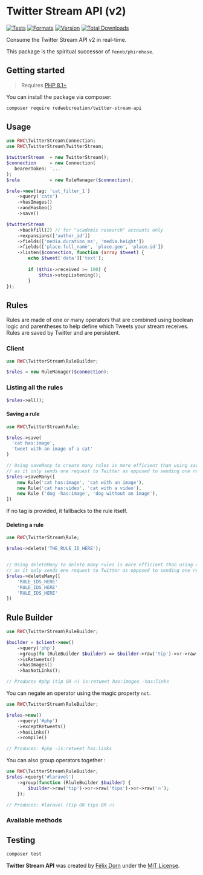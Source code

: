 # Twitter Stream API (v2)

[![Tests](https://github.com/redwebcreation/twitter-stream-api/actions/workflows/tests.yml/badge.svg?branch=master)](https://github.com/redwebcreation/twitter-stream-api/actions/workflows/tests.yml)
[![Formats](https://github.com/redwebcreation/twitter-stream-api/actions/workflows/formats.yml/badge.svg?branch=master)](https://github.com/redwebcreation/twitter-stream-api/actions/workflows/formats.yml)
[![Version](https://poser.pugx.org/redwebcreation/twitter-stream-api/version)](//packagist.org/packages/redwebcreation/twitter-stream-api)
[![Total Downloads](https://poser.pugx.org/redwebcreation/twitter-stream-api/downloads)](//packagist.org/packages/redwebcreation/twitter-stream-api)

Consume the Twitter Stream API v2 in real-time.

This package is the spiritual successor of `fennb/phirehose`.

## Getting started

> Requires [PHP 8.1+](https://www.php.net/releases/)

You can install the package via composer:

```bash
composer require redwebcreation/twitter-stream-api
```

## Usage

```php
use RWC\TwitterStream\Connection;
use RWC\TwitterStream\TwitterStream;

$twitterStream  = new TwitterStream();
$connection     = new Connection(
   bearerToken: '...'
);
$rule           = new RuleManager($connection);

$rule->new(tag: 'cat_filter_1')
    ->query('cats')
    ->hasImages()
    ->andHasGeo()
    ->save()

$twitterStream
    ->backfill(2) // for "academic research" accounts only
    ->expansions(['author_id'])
    ->fields(['media.duration_ms', 'media.height'])
    ->fields(['place.full_name', 'place.geo', 'place.id'])
    ->listen($connection, function (array $tweet) {
        echo $tweet['data']['text'];
        
        if ($this->received >= 100) {
            $this->stopListening();
        }
});
```

## Rules

Rules are made of one or many operators that are combined using boolean logic and parentheses to help define which
Tweets your stream receives. Rules are saved by Twitter and are persistent.

### Client

```php
use RWC\TwitterStream\RuleBuilder;

$rules = new RuleManager($connection);
```

### Listing all the rules

```php
$rules->all();
```

#### Saving a rule

```php
use RWC\TwitterStream\Rule;

$rules->save(
  'cat has:image',
  'tweet with an image of a cat'
)

// Using saveMany to create many rules is more efficient than using save
// as it only sends one request to Twitter as opposed to sending one request per rule.
$rules->saveMany([
    new Rule('cat has:image', 'cat with an image'),
    new Rule('cat has:video', 'cat with a video'),
    new Rule ('dog -has:image', 'dog without an image'),
])
```

If no tag is provided, it fallbacks to the rule itself.

#### Deleting a rule

```php
use RWC\TwitterStream\Rule;

$rules->delete('THE_RULE_ID_HERE');


// Using deleteMany to delete many rules is more efficient than using delete
// as it only sends one request to Twitter as opposed to sending one request per rule.
$rules->deleteMany([
    'RULE_IDS_HERE'
    'RULE_IDS_HERE'
    'RULE_IDS_HERE'
])
```

## Rule Builder

```php
use RWC\TwitterStream\RuleBuilder;

$builder = $client->new()
    ->query('php')
    ->group(fn (RuleBuilder $builder) => $builder->raw('tip')->or->raw('🔥'))
    ->isRetweets()
    ->hasImages()
    ->hasNotLinks();

// Produces #php (tip OR 🔥) is:retweet has:images -has:links
```

You can negate an operator using the magic property `not`.

```php
use RWC\TwitterStream\RuleBuilder;

$rules->new()
    ->query('#php')
    ->exceptRetweets() 
    ->hasLinks()
    ->compile()

// Produces: #php -is:retweet has:links
```

You can also group operators together :

```php
use RWC\TwitterStream\RuleBuilder;
$rules->query('#laravel')
    ->group(function (RluleBuilder $builder) {
        $builder->raw('tip')->or->raw('tips')->or->raw('🔥');
    });

// Produces: #laravel (tip OR tips OR 🔥)
```

### Available methods

## Testing

```bash
composer test
```

**Twitter Stream API** was created by [Félix Dorn](https://twitter.com/afelixdorn) under
the [MIT License](https://opensource.org/licenses/MIT).

<!-- (179) -->
